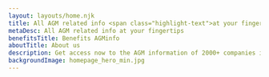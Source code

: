 ```yaml
---
layout: layouts/home.njk
title: All AGM related info <span class="highlight-text">at your fingertips</span>
metaDesc: All AGM related info at your fingertips
benefitsTitle: Benefits AGMinfo
aboutTitle: About us
description: Get access now to the AGM information of 2000+ companies in 14 different countries. Or watch our 2 minute introduction video first.
backgroundImage: homepage_hero_min.jpg
---
```


